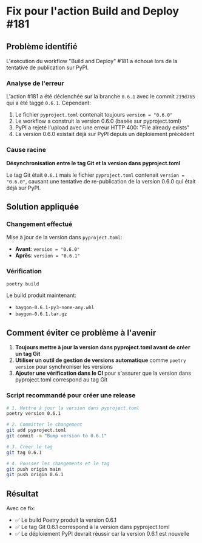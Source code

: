 # Fix pour l'action Build and Deploy #181

## Problème identifié

L'exécution du workflow "Build and Deploy" #181 a échoué lors de la tentative de publication sur PyPI.

### Analyse de l'erreur

L'action #181 a été déclenchée sur la branche `0.6.1` avec le commit `219d7b5` qui a été taggé `0.6.1`. Cependant:

1. Le fichier `pyproject.toml` contenait toujours `version = "0.6.0"`
2. Le workflow a construit la version 0.6.0 (basée sur pyproject.toml)
3. PyPI a rejeté l'upload avec une erreur HTTP 400: "File already exists"
4. La version 0.6.0 existait déjà sur PyPI depuis un déploiement précédent

### Cause racine

**Désynchronisation entre le tag Git et la version dans pyproject.toml**

Le tag Git était `0.6.1` mais le fichier `pyproject.toml` contenait `version = "0.6.0"`, causant une tentative de re-publication de la version 0.6.0 qui était déjà sur PyPI.

## Solution appliquée

### Changement effectué

Mise à jour de la version dans `pyproject.toml`:
- **Avant**: `version = "0.6.0"`
- **Après**: `version = "0.6.1"`

### Vérification

```bash
poetry build
```

Le build produit maintenant:
- `baygon-0.6.1-py3-none-any.whl`
- `baygon-0.6.1.tar.gz`

## Comment éviter ce problème à l'avenir

1. **Toujours mettre à jour la version dans pyproject.toml avant de créer un tag Git**
2. **Utiliser un outil de gestion de versions automatique** comme `poetry version` pour synchroniser les versions
3. **Ajouter une vérification dans le CI** pour s'assurer que la version dans pyproject.toml correspond au tag Git

### Script recommandé pour créer une release

```bash
# 1. Mettre à jour la version dans pyproject.toml
poetry version 0.6.1

# 2. Committer le changement
git add pyproject.toml
git commit -m "Bump version to 0.6.1"

# 3. Créer le tag
git tag 0.6.1

# 4. Pousser les changements et le tag
git push origin main
git push origin 0.6.1
```

## Résultat

Avec ce fix:
- ✅ Le build Poetry produit la version 0.6.1
- ✅ Le tag Git 0.6.1 correspond à la version dans pyproject.toml
- ✅ Le déploiement PyPI devrait réussir car la version 0.6.1 est nouvelle

